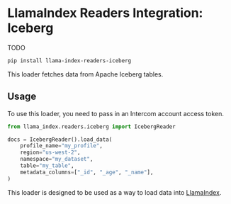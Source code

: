 # LlamaIndex Readers Integration: Iceberg

TODO

```bash
pip install llama-index-readers-iceberg
```

This loader fetches data from Apache Iceberg tables.

## Usage

To use this loader, you need to pass in an Intercom account access token.

```python
from llama_index.readers.iceberg import IcebergReader

docs = IcebergReader().load_data(
    profile_name="my_profile",
    region="us-west-2",
    namespace="my_dataset",
    table="my_table",
    metadata_columns=["_id", "_age", "_name"],
)
```

This loader is designed to be used as a way to load data into [LlamaIndex](https://github.com/run-llama/llama_index/).
